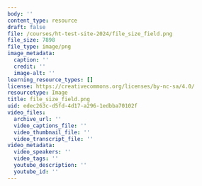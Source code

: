 ```yaml
---
body: ''
content_type: resource
draft: false
file: /courses/ht-test-site-2024/file_size_field.png
file_size: 7898
file_type: image/png
image_metadata:
  caption: ''
  credit: ''
  image-alt: ''
learning_resource_types: []
license: https://creativecommons.org/licenses/by-nc-sa/4.0/
resourcetype: Image
title: file_size_field.png
uid: edec263c-d5fd-4d17-a296-1edbba70102f
video_files:
  archive_url: ''
  video_captions_file: ''
  video_thumbnail_file: ''
  video_transcript_file: ''
video_metadata:
  video_speakers: ''
  video_tags: ''
  youtube_description: ''
  youtube_id: ''
---
```

